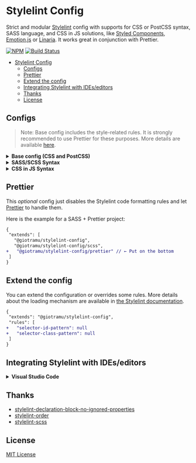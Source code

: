 # Stylelint Config

Strict and modular [Stylelint][stylelint-url] config with supports for CSS or PostCSS syntax, SASS language, and CSS in JS solutions, like [Styled Components][styled-components-url], [Emotion.js][emotion-url] or [Linaria][linaria-url]. It works great in conjunction with Prettier.

[![NPM][npm-img]][npm-url]
[![Build Status][ci-img]][ci-url]

- [Stylelint Config](#stylelint-config)
  - [Configs](#configs)
  - [Prettier](#prettier)
  - [Extend the config](#extend-the-config)
  - [Integrating Stylelint with IDEs/editors](#integrating-stylelint-with-ideseditors)
  - [Thanks](#thanks)
  - [License](#license)

## Configs

> Note: Base config includes the style-related rules. It is strongly recommended to use Prettier for these purposes. More details are available [here](#prettier).

<details>
<summary><b>Base config (CSS and PostCSS)</b></summary>

1. Install config:

   ```sh
   npm i -D stylelint @giotramu/stylelint-config
   ```

2. Create a `.stylelintrc.json` file in the root of your project, and extend from it:

   ```diff
   {
     "extends": [
   +   "@giotramu/stylelint-config"
     ]
   }
   ```

3. Use Stylelint CLI to check the supported files. Drop this line into your `package.json`:

   ```diff
   {
     "scripts": [
   +   "lint:css": "stylelint ./styles/*.{css,pcss}"
     ]
   }
   ```

4. Lint your code:

   ```sh
   npm run lint:css
   ```
</details>

<details>
<summary><b>SASS/SCSS Syntax</b></summary>

1. Install config:

   ```sh
   npm i -D stylelint stylelint-scss @giotramu/stylelint-config
   ```

2. Create a `.stylelintrc.json` file in the root of your project, and extend from it:

   ```diff
   {
     "extends": [
       "@giotramu/stylelint-config",
   +   "@giotramu/stylelint-config/scss"
     ]
   }
   ```

3. Use Stylelint CLI to check the supported files. Drop this line into your `package.json`:

   ```diff
   {
     "scripts": [
   +   "lint:css": "stylelint ./styles/*.{sass,scss}"
     ]
   }
   ```

4. Lint your code:

   ```sh
   npm run lint:css
   ```
</details>

<details>
<summary><b>CSS in JS Syntax</b></summary>

1. Install config:

   ```sh
   npm i -D stylelint stylelint-processor-styled-components @giotramu/stylelint-config
   ```

2. Create a `.stylelintrc.json` file in the root of your project, and extend from it:

   ```diff
   {
     "extends": [
       "@giotramu/stylelint-config",
   +   "@giotramu/stylelint-config/styled"
     ]
   }
   ```

3. Use Stylelint CLI to check the supported files. Drop this line into your `package.json`:

   ```diff
   {
     "scripts": [
   +   "lint:css": "stylelint ./styles/*.{js,ts}"
     ]
   }
   ```

4. Lint your code:

   ```sh
   npm run lint:css
   ```
</details>

## Prettier

This _optional_ config just disables the Stylelint code formatting rules and let [Prettier][prettier-url] to handle them.

Here is the example for a SASS + Prettier project:

```diff
{
 "extends": [
   "@giotramu/stylelint-config",
   "@giotramu/stylelint-config/scss",
+   "@giotramu/stylelint-config/prettier" // ← Put on the bottom
 ]
}
```

## Extend the config

You can extend the configuration or overrides some rules. More details about the loading mechanism are available in [the Stylelint documentation][stylelint-doc-url].

```diff
{
 "extends": "@giotramu/stylelint-config",
 "rules": [
+   "selector-id-pattern": null
+   "selector-class-pattern": null
 ]
}
```

## Integrating Stylelint with IDEs/editors

<details>
<summary><b>Visual Studio Code</b></summary>

1. Install [Stylelint plugin][stylelint-vscode-url]

2. Add the following to your `.vscode/settings.json`:
   ```json
   "css.validate": false,
   "scss.validate": false,
   "editor.codeActionsOnSave": {
     "source.fixAll.stylelint": true
   }
   ```
</details>

## Thanks

- [stylelint-declaration-block-no-ignored-properties][stylelint-declaration-block-no-ignored-properties-url]
- [stylelint-order][stylelint-order-url]
- [stylelint-scss][stylelint-scss-url]

## License

[MIT License](./LICENSE)

<!--
  B A D G E S
-->

[ci-img]: https://img.shields.io/github/workflow/status/giotramu/stylelint-config/test%20+%20build?style=flat-square&colorA=202d3a&colorB=0c57fb
[npm-img]: https://img.shields.io/npm/v/@giotramu/stylelint-config?style=flat-square&colorA=202d3a&colorB=0c57fb

<!--
  L I N K S
-->

[ci-url]: https://github.com/giotramu/stylelint-config/actions
[deps-url]: https://david-dm.org/giotramu/stylelint-config
[devdeps-url]: https://david-dm.org/giotramu/stylelint-config?type=dev
[emotion-url]: https://github.com/emotion-js/emotion
[linaria-url]: https://github.com/callstack/linaria
[npm-url]: https://www.npmjs.com/package/@giotramu/stylelint-config
[prettier-url]: https://prettier.io/
[styled-components-url]: https://github.com/styled-components/styled-components
[stylelint-declaration-block-no-ignored-properties-url]: https://github.com/kristerkari/stylelint-declaration-block-no-ignored-properties
[stylelint-doc-url]: https://stylelint.io/user-guide/configuration/#extends
[stylelint-order-url]: https://github.com/hudochenkov/stylelint-order
[stylelint-scss-url]: https://github.com/kristerkari/stylelint-scss
[stylelint-url]: https://stylelint.io
[stylelint-vscode-url]: https://marketplace.visualstudio.com/items?itemName=stylelint.vscode-stylelint

